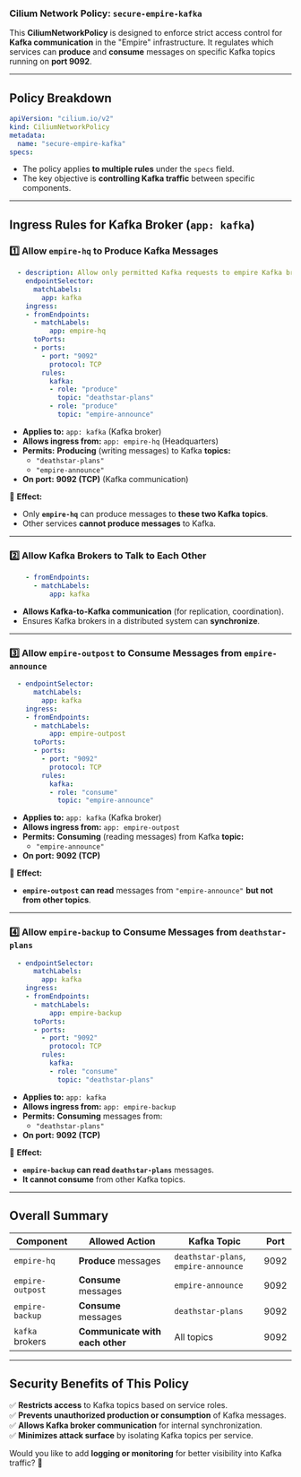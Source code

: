 ### **Cilium Network Policy: `secure-empire-kafka`**  

This **CiliumNetworkPolicy** is designed to enforce strict access control for **Kafka communication** in the "Empire" infrastructure. It regulates which services can **produce** and **consume** messages on specific Kafka topics running on **port 9092**.  

---

## **Policy Breakdown**
```yaml
apiVersion: "cilium.io/v2"
kind: CiliumNetworkPolicy
metadata:
  name: "secure-empire-kafka"
specs:
```
- The policy applies **to multiple rules** under the `specs` field.
- The key objective is **controlling Kafka traffic** between specific components.

---

## **Ingress Rules for Kafka Broker (`app: kafka`)**  

### **1️⃣ Allow `empire-hq` to Produce Kafka Messages**
```yaml
  - description: Allow only permitted Kafka requests to empire Kafka broker
    endpointSelector:
      matchLabels:
        app: kafka
    ingress:
    - fromEndpoints:
      - matchLabels:
          app: empire-hq
      toPorts:
      - ports:
        - port: "9092"
          protocol: TCP
        rules:
          kafka:
          - role: "produce"
            topic: "deathstar-plans"
          - role: "produce"
            topic: "empire-announce"
```
- **Applies to:** `app: kafka` (Kafka broker)
- **Allows ingress from:** `app: empire-hq` (Headquarters)  
- **Permits:** **Producing** (writing messages) to Kafka **topics:**
  - `"deathstar-plans"`
  - `"empire-announce"`
- **On port:** **9092 (TCP)** (Kafka communication)

🔹 **Effect:**  
  - Only **`empire-hq`** can produce messages to **these two Kafka topics**.
  - Other services **cannot produce messages** to Kafka.

---

### **2️⃣ Allow Kafka Brokers to Talk to Each Other**
```yaml
    - fromEndpoints:
      - matchLabels:
          app: kafka
```
- **Allows Kafka-to-Kafka communication** (for replication, coordination).
- Ensures Kafka brokers in a distributed system can **synchronize**.

---

### **3️⃣ Allow `empire-outpost` to Consume Messages from `empire-announce`**
```yaml
  - endpointSelector:
      matchLabels:
        app: kafka
    ingress:
    - fromEndpoints:
      - matchLabels:
          app: empire-outpost
      toPorts:
      - ports:
        - port: "9092"
          protocol: TCP
        rules:
          kafka:
          - role: "consume"
            topic: "empire-announce"
```
- **Applies to:** `app: kafka` (Kafka broker)
- **Allows ingress from:** `app: empire-outpost`
- **Permits:** **Consuming** (reading messages) from Kafka **topic:**
  - `"empire-announce"`
- **On port:** **9092 (TCP)**

🔹 **Effect:**  
  - **`empire-outpost` can read** messages from `"empire-announce"` **but not from other topics**.

---

### **4️⃣ Allow `empire-backup` to Consume Messages from `deathstar-plans`**
```yaml
  - endpointSelector:
      matchLabels:
        app: kafka
    ingress:
    - fromEndpoints:
      - matchLabels:
          app: empire-backup
      toPorts:
      - ports:
        - port: "9092"
          protocol: TCP
        rules:
          kafka:
          - role: "consume"
            topic: "deathstar-plans"
```
- **Applies to:** `app: kafka`
- **Allows ingress from:** `app: empire-backup`
- **Permits:** **Consuming** messages from:
  - `"deathstar-plans"`
- **On port:** **9092 (TCP)**

🔹 **Effect:**  
  - **`empire-backup` can read `deathstar-plans`** messages.
  - **It cannot consume** from other Kafka topics.

---

## **Overall Summary**
| **Component**      | **Allowed Action**            | **Kafka Topic**       | **Port** |
|--------------------|-----------------------------|----------------------|----------|
| `empire-hq`       | **Produce** messages        | `deathstar-plans`, `empire-announce` | 9092 |
| `empire-outpost`  | **Consume** messages       | `empire-announce`    | 9092 |
| `empire-backup`   | **Consume** messages       | `deathstar-plans`    | 9092 |
| `kafka` brokers   | **Communicate with each other** | All topics | 9092 |

---

## **Security Benefits of This Policy**
✅ **Restricts access** to Kafka topics based on service roles.  
✅ **Prevents unauthorized production or consumption** of Kafka messages.  
✅ **Allows Kafka broker communication** for internal synchronization.  
✅ **Minimizes attack surface** by isolating Kafka topics per service.  

Would you like to add **logging or monitoring** for better visibility into Kafka traffic? 🚀
